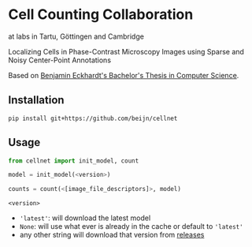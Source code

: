 # Cell Counting Collaboration
at labs in Tartu, Göttingen and Cambridge

Localizing Cells in Phase-Contrast Microscopy Images using Sparse and Noisy Center-Point Annotations

Based on [Benjamin Eckhardt's Bachelor's Thesis in Computer Science](https://github.com/beijn/bachelor-thesis).

## Installation 

`pip install git+https://github.com/beijn/cellnet`

## Usage

```python
from cellnet import init_model, count

model = init_model(<version>)

counts = count(<[image_file_descriptors]>, model)
```

`<version>`
- `'latest'`: will download the latest model 
- `None`: will use what ever is already in the cache or default to `'latest'`
- any other string will download that version from [releases](https://github.com/beijn/cellnet/releases) 
